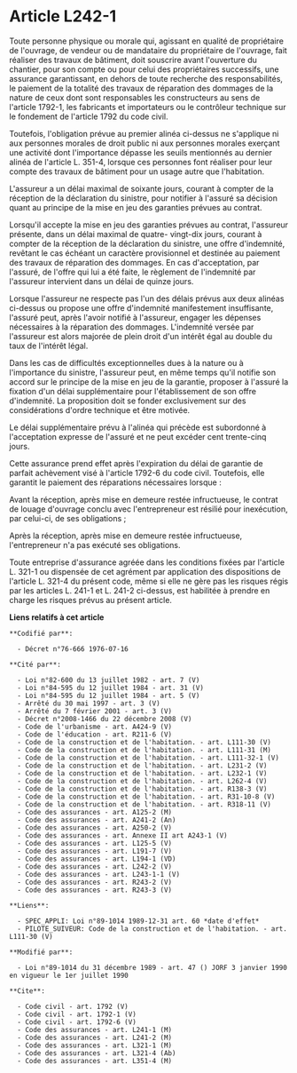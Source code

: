 # Article L242-1

Toute personne physique ou morale qui, agissant en qualité de propriétaire de l'ouvrage, de vendeur ou de mandataire du
propriétaire de l'ouvrage, fait réaliser des travaux de bâtiment, doit souscrire avant l'ouverture du chantier, pour son
compte ou pour celui des propriétaires successifs, une assurance garantissant, en dehors de toute recherche des
responsabilités, le paiement de la totalité des travaux de réparation des dommages de la nature de ceux dont sont
responsables les constructeurs au sens de l'article 1792-1, les fabricants et importateurs ou le contrôleur technique sur le
fondement de l'article 1792 du code civil.

Toutefois, l'obligation prévue au premier alinéa ci-dessus ne s'applique ni aux personnes morales de droit public ni aux
personnes morales exerçant une activité dont l'importance dépasse les seuils mentionnés au dernier alinéa de l'article L.
351-4, lorsque ces personnes font réaliser pour leur compte des travaux de bâtiment pour un usage autre que l'habitation.

L'assureur a un délai maximal de soixante jours, courant à compter de la réception de la déclaration du sinistre, pour
notifier à l'assuré sa décision quant au principe de la mise en jeu des garanties prévues au contrat.

Lorsqu'il accepte la mise en jeu des garanties prévues au contrat, l'assureur présente, dans un délai maximal de quatre-
vingt-dix jours, courant à compter de la réception de la déclaration du sinistre, une offre d'indemnité, revêtant le cas
échéant un caractère provisionnel et destinée au paiement des travaux de réparation des dommages. En cas d'acceptation, par
l'assuré, de l'offre qui lui a été faite, le règlement de l'indemnité par l'assureur intervient dans un délai de quinze
jours.

Lorsque l'assureur ne respecte pas l'un des délais prévus aux deux alinéas ci-dessus ou propose une offre d'indemnité
manifestement insuffisante, l'assuré peut, après l'avoir notifié à l'assureur, engager les dépenses nécessaires à la
réparation des dommages. L'indemnité versée par l'assureur est alors majorée de plein droit d'un intérêt égal au double du
taux de l'intérêt légal.

Dans les cas de difficultés exceptionnelles dues à la nature ou à l'importance du sinistre, l'assureur peut, en même temps
qu'il notifie son accord sur le principe de la mise en jeu de la garantie, proposer à l'assuré la fixation d'un délai
supplémentaire pour l'établissement de son offre d'indemnité. La proposition doit se fonder exclusivement sur des
considérations d'ordre technique et être motivée.

Le délai supplémentaire prévu à l'alinéa qui précède est subordonné à l'acceptation expresse de l'assuré et ne peut excéder
cent trente-cinq jours.

Cette assurance prend effet après l'expiration du délai de garantie de parfait achèvement visé à l'article 1792-6 du code
civil. Toutefois, elle garantit le paiement des réparations nécessaires lorsque :

Avant la réception, après mise en demeure restée infructueuse, le contrat de louage d'ouvrage conclu avec l'entrepreneur est
résilié pour inexécution, par celui-ci, de ses obligations ;

Après la réception, après mise en demeure restée infructueuse, l'entrepreneur n'a pas exécuté ses obligations.

Toute entreprise d'assurance agréée dans les conditions fixées par l'article L. 321-1 ou dispensée de cet agrément par
application des dispositions de l'article L. 321-4 du présent code, même si elle ne gère pas les risques régis par les
articles L. 241-1 et L. 241-2 ci-dessus, est habilitée à prendre en charge les risques prévus au présent article.

**Liens relatifs à cet article**

	**Codifié par**:

	  - Décret n°76-666 1976-07-16

	**Cité par**:

	  - Loi n°82-600 du 13 juillet 1982 - art. 7 (V)
	  - Loi n°84-595 du 12 juillet 1984 - art. 31 (V)
	  - Loi n°84-595 du 12 juillet 1984 - art. 5 (V)
	  - Arrêté du 30 mai 1997 - art. 3 (V)
	  - Arrêté du 7 février 2001 - art. 3 (V)
	  - Décret n°2008-1466 du 22 décembre 2008 (V)
	  - Code de l'urbanisme - art. A424-9 (V)
	  - Code de l'éducation - art. R211-6 (V)
	  - Code de la construction et de l'habitation. - art. L111-30 (V)
	  - Code de la construction et de l'habitation. - art. L111-31 (M)
	  - Code de la construction et de l'habitation. - art. L111-32-1 (V)
	  - Code de la construction et de l'habitation. - art. L231-2 (V)
	  - Code de la construction et de l'habitation. - art. L232-1 (V)
	  - Code de la construction et de l'habitation. - art. L262-4 (V)
	  - Code de la construction et de l'habitation. - art. R138-3 (V)
	  - Code de la construction et de l'habitation. - art. R31-10-8 (V)
	  - Code de la construction et de l'habitation. - art. R318-11 (V)
	  - Code des assurances - art. A125-2 (M)
	  - Code des assurances - art. A241-2 (An)
	  - Code des assurances - art. A250-2 (V)
	  - Code des assurances - art. Annexe II art A243-1 (V)
	  - Code des assurances - art. L125-5 (V)
	  - Code des assurances - art. L191-7 (V)
	  - Code des assurances - art. L194-1 (VD)
	  - Code des assurances - art. L242-2 (V)
	  - Code des assurances - art. L243-1-1 (V)
	  - Code des assurances - art. R243-2 (V)
	  - Code des assurances - art. R243-3 (V)

	**Liens**:

	  - SPEC_APPLI: Loi n°89-1014 1989-12-31 art. 60 *date d'effet*
	  - PILOTE_SUIVEUR: Code de la construction et de l'habitation. - art. L111-30 (V)

	**Modifié par**:

	  - Loi n°89-1014 du 31 décembre 1989 - art. 47 () JORF 3 janvier 1990 en vigueur le 1er juillet 1990

	**Cite**:

	  - Code civil - art. 1792 (V)
	  - Code civil - art. 1792-1 (V)
	  - Code civil - art. 1792-6 (V)
	  - Code des assurances - art. L241-1 (M)
	  - Code des assurances - art. L241-2 (M)
	  - Code des assurances - art. L321-1 (M)
	  - Code des assurances - art. L321-4 (Ab)
	  - Code des assurances - art. L351-4 (M)
